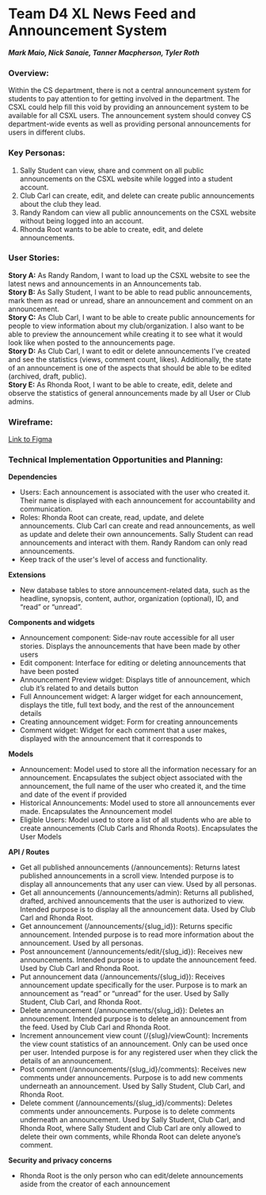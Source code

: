 # Team D4 XL News Feed and Announcement System

**_Mark Maio, Nick Sanaie, Tanner Macpherson, Tyler Roth_**

### Overview:

Within the CS department, there is not a central announcement system for students to pay attention to for getting involved in the department. The CSXL could help fill this void by providing an announcement system to be available for all CSXL users. The announcement system should convey CS department-wide events as well as providing personal announcements for users in different clubs.

### Key Personas:

1. Sally Student can view, share and comment on all public announcements on the CSXL website while logged into a student account.
2. Club Carl can create, edit, and delete can create public announcements about the club they lead.
3. Randy Random can view all public announcements on the CSXL website without being logged into an account.
4. Rhonda Root wants to be able to create, edit, and delete announcements.

### User Stories:

**Story A:** As Randy Random, I want to load up the CSXL website to see the latest news and announcements in an Announcements tab.\
**Story B:** As Sally Student, I want to be able to read public announcements, mark them as read or unread, share an announcement and comment on an announcement.\
**Story C:** As Club Carl, I want to be able to create public announcements for people to view information about my club/organization. I also want to be able to preview the announcement while creating it to see what it would look like when posted to the announcements page.\
**Story D:** As Club Carl, I want to edit or delete announcements I’ve created and see the statistics (views, comment count, likes). Additionally, the state of an announcement is one of the aspects that should be able to be edited (archived, draft, public).\
**Story E:** As Rhonda Root, I want to be able to create, edit, delete and observe the statistics of general announcements made by all User or Club admins.

### Wireframe:

[Link to Figma](https://www.figma.com/file/Jw80bpoSo5m65dmwR55eiH/COMP-590-Wireframes?type=design&node-id=0-1&mode=design&t=CdiZZleCVddNPrhE-0)

### Technical Implementation Opportunities and Planning:

**Dependencies**

- Users: Each announcement is associated with the user who created it. Their name is displayed with each announcement for accountability and communication.
- Roles: Rhonda Root can create, read, update, and delete announcements. Club Carl can create and read announcements, as well as update and delete their own announcements. Sally Student can read announcements and interact with them. Randy Random can only read announcements.
- Keep track of the user's level of access and functionality.

**Extensions**

- New database tables to store announcement-related data, such as the headline, synopsis, content, author, organization (optional), ID, and “read” or “unread”.

**Components and widgets**

- Announcement component: Side-nav route accessible for all user stories. Displays the announcements that have been made by other users
- Edit component: Interface for editing or deleting announcements that have been posted
- Announcement Preview widget: Displays title of announcement, which club it’s related to and details button
- Full Announcement widget: A larger widget for each announcement, displays the title, full text body, and the rest of the announcement details
- Creating announcement widget: Form for creating announcements
- Comment widget: Widget for each comment that a user makes, displayed with the announcement that it corresponds to

**Models**

- Announcement: Model used to store all the information necessary for an announcement. Encapsulates the subject object associated with the announcement, the full name of the user who created it, and the time and date of the event if provided
- Historical Announcements: Model used to store all announcements ever made. Encapsulates the Announcement model
- Eligible Users: Model used to store a list of all students who are able to create announcements (Club Carls and Rhonda Roots). Encapsulates the User Models

**API / Routes**

- Get all published announcements (/announcements): Returns latest published announcements in a scroll view. Intended purpose is to display all announcements that any user can view. Used by all personas.
- Get all announcements (/announcements/admin): Returns all published, drafted, archived announcements that the user is authorized to view. Intended purpose is to display all the announcement data. Used by Club Carl and Rhonda Root.
- Get announcement (/announcements/{slug_id}): Returns specific announcement. Intended purpose is to read more information about the announcement. Used by all personas.
- Post announcement (/announcements/edit/{slug_id}): Receives new announcements. Intended purpose is to update the announcement feed. Used by Club Carl and Rhonda Root.
- Put announcement data (/announcements/{slug_id}): Receives announcement update specifically for the user. Purpose is to mark an announcement as “read” or “unread” for the user. Used by Sally Student, Club Carl, and Rhonda Root.
- Delete announcement (/announcements/{slug_id}): Deletes an announcement. Intended purpose is to delete an announcement from the feed. Used by Club Carl and Rhonda Root.
- Increment announcement view count (/{slug}/viewCount): Increments the view count statistics of an announcement. Only can be used once per user. Intended purpose is for any registered user when they click the details of an announcement.
- Post comment (/announcements/{slug_id}/comments): Receives new comments under announcements. Purpose is to add new comments underneath an announcement. Used by Sally Student, Club Carl, and Rhonda Root.
- Delete comment (/announcements/{slug_id}/comments): Deletes comments under announcements. Purpose is to delete comments underneath an announcement. Used by Sally Student, Club Carl, and Rhonda Root, where Sally Student and Club Carl are only allowed to delete their own comments, while Rhonda Root can delete anyone’s comment.

**Security and privacy concerns**

- Rhonda Root is the only person who can edit/delete announcements aside from the creator of each announcement
